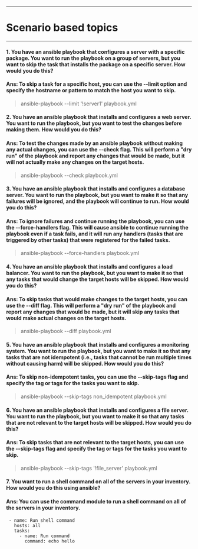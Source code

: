 ***
# Scenario based topics 
***
#### 1. You have an ansible playbook that configures a server with a specific package. You want to run the playbook on a group of servers, but you want to skip the task that installs the package on a specific server. How would you do this?

#### Ans: To skip a task for a specific host, you can use the --limit option and specify the hostname or pattern to match the host you want to skip.
>ansible-playbook --limit '!server1' playbook.yml

#### 2. You have an ansible playbook that installs and configures a web server. You want to run the playbook, but you want to test the changes before making them. How would you do this?

#### Ans: To test the changes made by an ansible playbook without making any actual changes, you can use the --check flag. This will perform a "dry run" of the playbook and report any changes that would be made, but it will not actually make any changes on the target hosts.
>ansible-playbook --check playbook.yml

#### 3. You have an ansible playbook that installs and configures a database server. You want to run the playbook, but you want to make it so that any failures will be ignored, and the playbook will continue to run. How would you do this?

#### Ans: To ignore failures and continue running the playbook, you can use the --force-handlers flag. This will cause ansible to continue running the playbook even if a task fails, and it will run any handlers (tasks that are triggered by other tasks) that were registered for the failed tasks.
>
>ansible-playbook --force-handlers playbook.yml
>

#### 4. You have an ansible playbook that installs and configures a load balancer. You want to run the playbook, but you want to make it so that any tasks that would change the target hosts will be skipped. How would you do this?

#### Ans: To skip tasks that would make changes to the target hosts, you can use the --diff flag. This will perform a "dry run" of the playbook and report any changes that would be made, but it will skip any tasks that would make actual changes on the target hosts.
>ansible-playbook --diff playbook.yml

#### 5. You have an ansible playbook that installs and configures a monitoring system. You want to run the playbook, but you want to make it so that any tasks that are not idempotent (i.e., tasks that cannot be run multiple times without causing harm) will be skipped. How would you do this?

#### Ans: To skip non-idempotent tasks, you can use the --skip-tags flag and specify the tag or tags for the tasks you want to skip.
>ansible-playbook --skip-tags non_idempotent playbook.yml

#### 6. You have an ansible playbook that installs and configures a file server. You want to run the playbook, but you want to make it so that any tasks that are not relevant to the target hosts will be skipped. How would you do this?

#### Ans: To skip tasks that are not relevant to the target hosts, you can use the --skip-tags flag and specify the tag or tags for the tasks you want to skip.
>ansible-playbook --skip-tags '!file_server' playbook.yml

#### 7. You want to run a shell command on all of the servers in your inventory. How would you do this using ansible?

#### Ans: You can use the command module to run a shell command on all of the servers in your inventory.
```
 - name: Run shell command
   hosts: all
   tasks:
     - name: Run command
       command: echo hello
```
